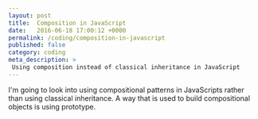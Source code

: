 ```yaml
---
layout: post
title:  Composition in JavaScript
date:   2016-06-18 17:00:12 +0000
permalink: /coding/composition-in-javascript
published: false
category: coding
meta_description: >
 Using composition instead of classical inheritance in JavaScript
---
```


I'm going to look into using compositional patterns in JavaScripts rather than using classical inheritance.
A way that is used to build compositional objects is using prototype.